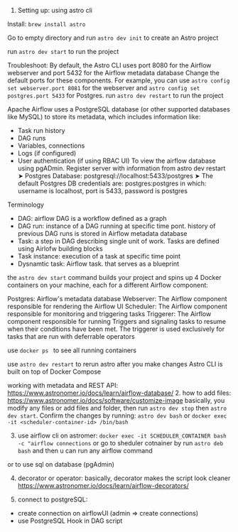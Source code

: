 1. Setting up: using astro cli

Install:
`brew install astro`

Go to empty directory and run `astro dev init` to create an Astro project

run `astro dev start` to run the project 


Troubleshoot: By default, the Astro CLI uses port 8080 for the Airflow webserver and port 5432 for the Airflow metadata database 
Change the default ports for these components. For example, you can use `astro config set webserver.port 8081` for the webserver and `astro config set postgres.port 5433` for Postgres.
run `astro dev restart` to run the project

Apache Airflow uses a PostgreSQL database (or other supported databases like MySQL) to store its metadata, which includes information like:

- Task run history
- DAG runs
- Variables, connections
- Logs (if configured)
- User authentication (if using RBAC UI)
To view the airflow database using pgADmin. Register server with information from astro dev restart
➤ Postgres Database: postgresql://localhost:5433/postgres
➤ The default Postgres DB credentials are: postgres:postgres
in which: username is localhost, port is 5433, password is postgres

Terminology
- DAG: airflow DAG is a workflow defined as a graph
- DAG run: instance of a DAG running at specific time pont. history of previous DAG runs is stored in Airflow metadata database
- Task: a step in DAG describing single unit of work. Tasks are defined using Airlofw building blocks
- Task instance: execution of a task at specific time point
- Dysnamtic task: Airflow task. that serves as a blueprint


the `astro dev start` command builds your project and spins up 4 Docker containers on your machine, each for a different Airflow component:

Postgres: Airflow's metadata database
Webserver: The Airflow component responsible for rendering the Airflow UI
Scheduler: The Airflow component responsible for monitoring and triggering tasks
Triggerer: The Airflow component responsible for running Triggers and signaling tasks to resume when their conditions have been met. The triggerer is used exclusively for tasks that are run with deferrable operators

use `docker ps ` to see all running containers 

use `astro dev restart` to rerun astro after you make changes
Astro CLI is built on top of Docker Compose

working with metadata and REST API: https://www.astronomer.io/docs/learn/airflow-database/
2. how to add files:
https://www.astronomer.io/docs/software/customize-image
basically, you modify any files or add files and folder, then run `astro dev stop` then `astro dev start`. Confirm the changes by running: `astro dev bash` or `docker exec -it <scheduler-container-id> /bin/bash` 

3. use airflow cli on astromer: `docker exec -it SCHEDULER_CONTAINER bash -c "airflow connections`
or go to sheduler cotnainer by run `astro deb bash` and then u can run any airflow command

or to use sql on database (pgAdmin)


4. decorator or operator: basically, decorator makes the script look cleaner https://www.astronomer.io/docs/learn/airflow-decorators/

5. connect to postgreSQL:
- create connection on airflowUI (admin => create connections)
-  use PostgreSQL Hook in DAG script

